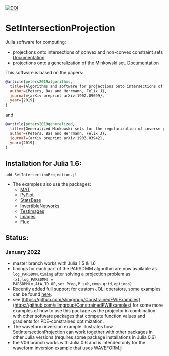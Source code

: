 [![DOI](https://zenodo.org/badge/166865442.svg)](https://zenodo.org/badge/latestdoi/166865442)

# SetIntersectionProjection
Julia software for computing:
 - projections onto intersections of convex and non-convex constraint sets [Documentation](https://petersbas.github.io/SetIntersectionProjectionDocs/)
 - projections onto a generalization of the Minkowski set. [Documentation](https://petersbas.github.io/GeneralizedMinkowskiSetDocs/)

This software is based on the papers:

```bibtex
@article{peters2019algorithms,
  title={Algorithms and software for projections onto intersections of convex and non-convex sets with applications to inverse problems},
  author={Peters, Bas and Herrmann, Felix J},
  journal={arXiv preprint arXiv:1902.09699},
  year={2019}
}
```

and
```bibtex
@article{peters2019generalized,
  title={Generalized Minkowski sets for the regularization of inverse problems},
  author={Peters, Bas and Herrmann, Felix J},
  journal={arXiv preprint arXiv:1903.03942},
  year={2019}
}
``` 

## Installation for Julia 1.6:

 
 ```
 add SetIntersectionProjection.jl
 ``` 

- The examples also use the packages:
	- [MAT](https://github.com/JuliaIO/MAT.jl)
	- [PyPlot](https://github.com/JuliaPy/PyPlot.jl)
	- [StatsBase](https://github.com/JuliaStats/StatsBase.jl)
	- [InvertibleNetworks](https://github.com/slimgroup/InvertibleNetworks.jl)
 	- [TestImages](https://github.com/JuliaImages/TestImages.jl) 
	- [Images](https://github.com/JuliaImages/Images.jl) 
	- [Flux](https://github.com/FluxML/Flux.jl)
	
	
## Status:

###  January 2022

 - master branch works with Julia 1.5 & 1.6
 - timings for each part of the PARSDMM algorithm are now available as ``` log_PARSDMM.timing``` after solving a projection problem as ```(x1,log_PARSDMM) = PARSDMM(m,AtA,TD_OP,set_Prop,P_sub,comp_grid,options)```
 - Recently added full support for custom JOLI operators, some examples can be found [here](https://github.com/slimgroup/SetIntersectionProjection.jl/blob/master/examples/ConstraintSetupExamples.jl).
 - see [https://github.com/slimgroup/ConstrainedFWIExamples](https://github.com/slimgroup/ConstrainedFWIExamples) for some more examples of how to use this package as the projector in combination with other software packages that compute function values and gradients for PDE-constrained optimization.
 - The waveform inversion example illustrates how SetIntersectionProjection can work together with other packages in other Julia versions (requires some package installations in Julia 0.6)
 - the V06 branch works with Julia 0.6 and is intended only for the waveform inversion example that uses [WAVEFORM.jl](https://github.com/slimgroup/WAVEFORM.jl)
